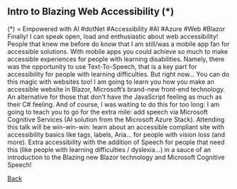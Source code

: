 ## Intro to Blazing Web Accessibility (*) ##
(*) = Empowered with AI
#dotNet #Accessibility #AI #Azure #Web #Blazor
Finally! I can speak open, load and enthusiastic about web accessibility! People that knew me before do know that I am still/was a mobile app fan for accessible solutions. With mobile apps you could achieve so much to make accessible experiences for people with learning disabilities. Namely, there was the opportunity to use Text-To-Speech, that is a key part for accessibility for people with learning difficulties. But right now… You can do this magic with websites too!
I am going to learn you how you make an accessible website in Blazor, Microsoft’s brand-new front-end technology. An alternative for those that don’t have the JavaScript feeling as much as their C# feeling. And of course, I was waiting to do this for too long: I am going to teach you to go for the extra mile: add speech via Microsoft Cognitive Services (AI solution from the Microsoft Azure Stack).
Attending this talk will be win-win-win: learn about an accessible compliant site with accessibility basics like tags, labels, Aria... for people with vision loss (and more). Extra accessibility with the addition of Speech for people that need this (like people with learning difficulties / dyslexia…) in a sauce of an introduction to the Blazing new Blazor technology and Microsoft Cognitive Speech!

[Back](Accessibility.md)
